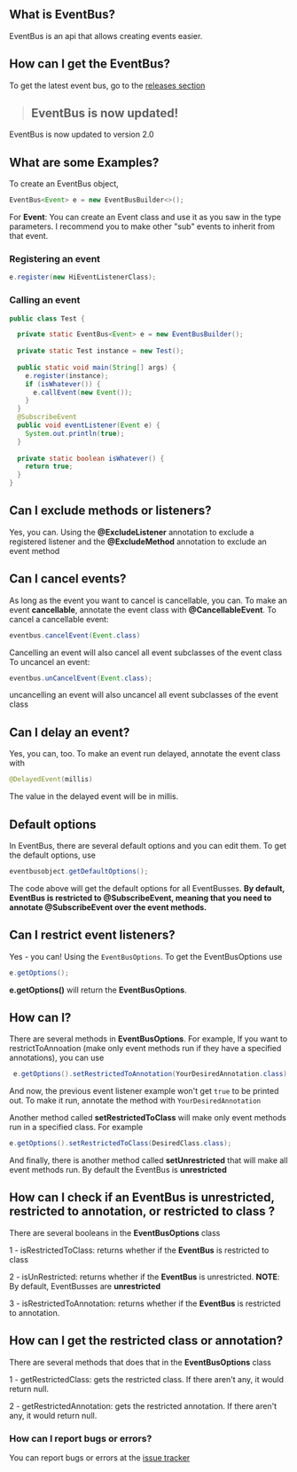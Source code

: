 ## What is EventBus?
EventBus is an api that allows creating events easier.

## How can I get the EventBus?
To get the latest event bus, go to the <a href="https://github.com/BrokenEarthDev/EventBus/releases/tag/v2.0">releases section</a>

> ## EventBus is now updated!
EventBus is now updated to version 2.0

## What are some Examples?
To create an EventBus object, 

```java
EventBus<Event> e = new EventBusBuilder<>();
```
For **Event**: You can create an Event class and use it as you saw in the type parameters. I recommend you to make other "sub" events to inherit from that event.

### Registering an event

```java
e.register(new HiEventListenerClass);
```

### Calling an event

```java
public class Test {

  private static EventBus<Event> e = new EventBusBuilder();
  
  private static Test instance = new Test();
  
  public static void main(String[] args) {
    e.register(instance);
    if (isWhatever()) {
      e.callEvent(new Event());
    }
  }
  @SubscribeEvent
  public void eventListener(Event e) {
    System.out.println(true);
  }
  
  private static boolean isWhatever() {
    return true;
  }
}
```

## Can I exclude methods or listeners?
Yes, you can. Using the **@ExcludeListener** annotation to exclude a registered listener and the **@ExcludeMethod** annotation to exclude an event method

## Can I cancel events?
As long as the event you want to cancel is cancellable, you can.
To make an event **cancellable**, annotate the event class with **@CancellableEvent**.
To cancel a cancellable event:
```java
eventbus.cancelEvent(Event.class)
```
Cancelling an event will also cancel all event subclasses of the event class
To uncancel an event:
```java
eventbus.unCancelEvent(Event.class);
```
uncancelling an event will also uncancel all event subclasses of the event class

## Can I delay an event?
Yes, you can, too. To make an event run delayed, annotate the event class with
```java
@DelayedEvent(millis)
```
The value in the delayed event will be in millis.

## Default options
In EventBus, there are several default options and you can edit them.
To get the default options, use
```java
eventbusobject.getDefaultOptions();
```
The code above will get the default options for all EventBusses.
**By default, EventBus is restricted to __@SubscribeEvent__, meaning that you need to annotate
@SubscribeEvent over the event methods.**

## Can I restrict event listeners?
Yes - you can! Using the ```EventBusOptions```. To get the EventBusOptions use
```java
e.getOptions();
```

**e.getOptions()** will return the **EventBusOptions**. 

## How can I?

There are several methods in **EventBusOptions**. For example, If you want to restrictToAnnoation (make only event methods run if they have a specified annotations), you can use 
```java
 e.getOptions().setRestrictedToAnnotation(YourDesiredAnnotation.class);
```

And now, the previous event listener example won't get `true` to be printed out.
To make it run, annotate the method with `YourDesiredAnnotation`

Another method called **setRestrictedToClass** will make only event methods run in a specified class.
For example

```java
e.getOptions().setRestrictedToClass(DesiredClass.class);
```
And finally, there is another method called **setUnrestricted** that will make all event methods run. By default the EventBus is **unrestricted**

## How can I check if an EventBus is unrestricted, restricted to annotation, or restricted to class ?

There are several booleans in the **EventBusOptions** class

1 - isRestrictedToClass: returns whether if the **EventBus** is restricted to class

2 - isUnRestricted: returns whether if the **EventBus** is unrestricted. **NOTE**: By default, EventBusses are **unrestricted**

3 - isRestrictedToAnnotation: returns whether if the **EventBus** is restricted to annotation.

## How can I get the restricted class or annotation?

There are several methods that does that in the **EventBusOptions** class

1 - getRestrictedClass: gets the restricted class. If there aren't any, it would return null.

2 - getRestrictedAnnotation: gets the restricted annotation. If there aren't any, it would return null.


### How can I report bugs or errors?

You can report bugs or errors at the <a href="https://github.com/BrokenEarthDev/EventBus/issues">issue tracker</a>
